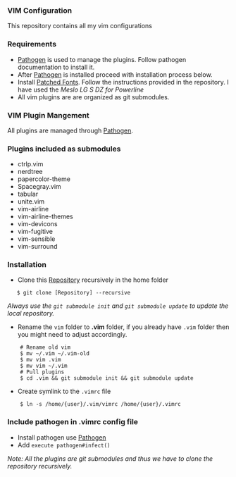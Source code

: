 ### VIM Configuration

This repository contains all my vim configurations

### Requirements
- [Pathogen] is used to manage the plugins. Follow pathogen
  documentation to install it.
- After [Pathogen] is installed proceed with installation process below.
- Install [Patched Fonts]. Follow the instructions provided in the
  repository. I have used the *Meslo LG S DZ for Powerline*
- All vim plugins are are organized as git submodules.

### VIM Plugin Mangement
All plugins are managed through [Pathogen].

### Plugins included as submodules
- ctrlp.vim
- nerdtree
- papercolor-theme
- Spacegray.vim
- tabular
- unite.vim
- vim-airline
- vim-airline-themes
- vim-devicons
- vim-fugitive
- vim-sensible
- vim-surround

### Installation
- Clone this [Repository] recursively in the home folder

```shell
   $ git clone [Repository] --recursive
```
_Always use the `git submodule init` and `git submodule update` to
 update the local repository._

- Rename the `vim` folder to **.vim** folder, if you already have `.vim`
  folder then you might need to adjust accordingly.

```shell
    # Rename old vim
    $ mv ~/.vim ~/.vim-old
    $ mv vim .vim
    $ mv vim ~/.vim
    # Pull plugins
    $ cd .vim && git submodule init && git submodule update 
```
- Create symlink to the `.vimrc` file
```shell
    $ ln -s /home/{user}/.vim/vimrc /home/{user}/.vimrc
```

### Include pathogen in .vimrc config file
- Install pathogen use [Pathogen]
- Add `execute pathogen#infect()`

*Note:* _All the plugins are git submodules and thus we have to clone 
the repository recursively._

[Repository]:https://github.com/samundra/vim.git
[Pathogen]:https://github.com/tpope/vim-pathogen#installation
[Patched Fonts]:https://github.com/ryanoasis/nerd-fonts
